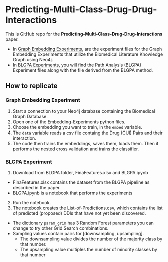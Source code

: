 # Predicting-Multi-Class-Drug-Drug-Interactions


This is GitHub repo for the **Predicting-Multi-Class-Drug-Drug-Interactions** paper.

- In [Graph Embedding Experiments](https://github.com/MariosVottas/Predicting-Multi-Class-Drug-Drug-Interactions/tree/main/Graph_Embedding_Experiments), are the experiment files for the Graph Embedding Experiments that utilize the Biomedical Literature Knowledge Graph using Neo4j.
- In [BLGPA Experiments](https://github.com/MariosVottas/Predicting-Multi-Class-Drug-Drug-Interactions/tree/main/BGLPA_Experiments), you will find the Path Analysis (BLGPA) Experiment files along with the file derived from the BLGPA method. 


## How to replicate

### Graph Embedding Experiment
1. Start a connection to your Neo4j database containing the Biomedical Graph Database.
2. Open one of the Embedding-Experiments python files.
3. Choose the embedding you want to train, in the `embed` variable.
4. The `data` variable reads a csv file containg the Drug (CUI) Pairs and their interaction.
5. The code then trains the embeddings, saves them, loads them. Then it performs the nested cross validation and trains the classifier. 

### BLGPA Experiment
1. Download from BLGPA folder, FinaFeatures.xlsx and BLGPA.ipynb
  - FinaFeatures.xlsx contains the dataset from the BLGPA pipeline as described in the paper.
  - BLGPA.ipynb is a notebook that performs the experiments    
2. Run the notebook.
3. The notebook creates the List-of-Predictions.csv, which contains the list of predicted (proposed) DDIs that have not yet been discovered.
  - The dictionary `param_grim` has 3 Random Forest parameters you can change to try other Grid Search combinations.
  - Sampling values contain pairs for [downsampling, upsampling].
    - The downsampling value divides the number of the majority class by that number.
    - The upsampling value multiples the number of minority classes by that number   

